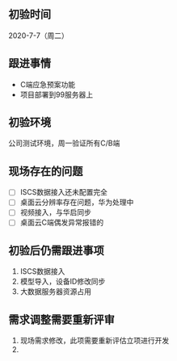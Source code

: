 ## 初验时间

2020-7-7（周二）

## 跟进事情

* C端应急预案功能
* 项目部署到99服务器上

## 初验环境

公司测试环境，周一验证所有C/B端

## 现场存在的问题

- [ ] ISCS数据接入还未配置完全
- [ ] 桌面云分辨率存在问题，华为处理中
- [ ] 视频接入，与华启同步
- [ ] 桌面云C端偶发异常报错的

## 初验后仍需跟进事项

1. ISCS数据接入
2. 模型导入，设备ID修改同步
3. 大数据服务器资源占用

## 需求调整需要重新评审

1. 现场需求修改，此项需要重新评估立项进行开发
2. 